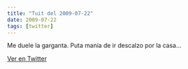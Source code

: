 ```yaml
---
title: "Tuit del 2009-07-22"
date: 2009-07-22
tags: [twitter]
---
```


Me duele la garganta. Puta manía de ir descalzo por la casa...



[Ver en Twitter](https://twitter.com/i/web/status/2780065941)
